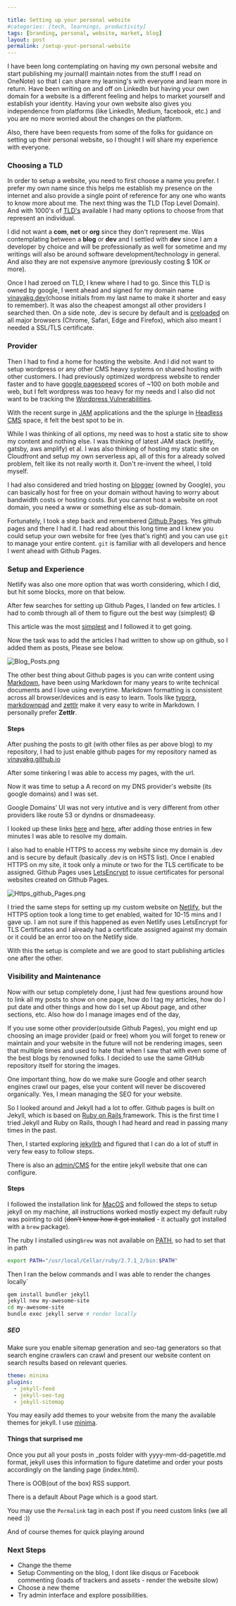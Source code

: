```yaml
---

title: Setting up your personal website
#categories: [tech, learnings, productivity]
tags: [branding, personal, website, market, blog]
layout: post
permalink: /setup-your-personal-website
---
```



I have been long contemplating on having my own personal website and start publishing my journal(I maintain notes from the stuff I read on OneNote) so that I can share my learning's with everyone and learn more in return. Have been writing on and off on LinkedIn but having your own domain for a website is a different feeling and helps to market yourself and establish your identity. Having your own website also gives you independence from platforms (like LinkedIn, Medium, facebook, etc.) and you are no more worried about the changes on the platform. 

Also, there have been requests from some of the folks for guidance on setting up their personal website, so I thought I will share my experience with everyone.



### Choosing a TLD

In order to setup a website, you need to first choose a name you prefer. I prefer my own name since this helps me establish my presence on the internet and also provide a single point of reference for any one who wants to know more about me.
The next thing was the TLD (Top Level Domain). And with 1000's of [TLD's](https://www.icann.org/resources/pages/tlds-2012-02-25-en) available I had many options to choose from that represent an individual.

I did not want a **com**, **net** or **org** since they don't represent me. Was contemplating between a **blog** or **dev** and I settled with **dev** since I am a developer by choice and will be professionally as well for sometime and my writings will also be around software development/technology in general. And also they are not expensive anymore (previously costing $ 10K or more).

Once I had zeroed on TLD, I knew where I had to go. Since this TLD is owned by google, I went ahead and signed for my domain name [vinayakg.dev](https://vinayakg.dev)(choose initials from my last name to make it shorter and easy to remember). It was also the cheapest amongst all other providers I searched then. On a side note, .dev is secure by default and is [preloaded](https://hstspreload.org/) on all major browsers (Chrome, Safari, Edge and Firefox), which also meant I needed a SSL/TLS certificate.



### Provider

Then I had to find a home for hosting the website. And I did not want to setup wordpress or any other CMS heavy systems on shared hosting with other customers. I had previously optimized wordpress website to render faster and to have [google pagespeed](https://developers.google.com/speed/pagespeed/insights/) scores of ~100 on both mobile and web, but I felt wordpress was too heavy for my needs and I also did not want to be tracking the [Wordpress Vulnerabilities](https://wpvulndb.com/). 

With the recent surge in [JAM](https://jamstack.org/) applications and the the splurge in [Headless CMS](https://headlesscms.org/) space, it felt the best spot to be in.

While I was thinking of all options, my need was to host a static site to show my content and nothing else. I was thinking of latest JAM stack (netlify, gatsby, aws amplify) et al. I was also thinking of hosting my static site on Cloudfront and setup my own serverless api, all of this for a already solved problem, felt like its not really worth it. Don't re-invent the wheel, I told myself.

I had also considered and tried hosting on [blogger](https://www.blogger.com/) (owned by Google), you can basically host for free on your domain without having to worry about bandwidth costs or hosting costs. But you cannot host a website on root domain, you need a www or something else as sub-domain.

Fortunately, I took a step back and remembered [Github Pages](https://pages.github.com/). Yes github pages and there I had it. I had read about this long time and I knew you could setup your own website for free (yes that's right) and you can use `git` to manage your entire content. `git` is familiar with all developers and hence I went ahead with Github Pages.


### Setup and Experience

Netlify was also one more option that was worth considering, which I did, but hit some blocks, more on that below.

After few searches for setting up Github Pages, I landed on few articles. I had to comb through all of them to figure out the best way (simplest) :smile:

This article was the most [simplest](https://nicolas-van.github.io/easy-markdown-to-github-pages/) and I followed it to get going. 

Now the task was to add the articles I had written to show up on github, so I added them as posts, Please see below.

![Blog_Posts.png](../assets/Blog_Posts.png)

The other best thing about Github pages is you can write content using [Markdown](https://www.markdownguide.org/), have been using Markdown for many years to write technical documents and I love using everytime. Markdown formatting is consistent across all browser/devices and is easy to learn. Tools like [typora](https://typora.io/), [markdownpad](http://markdownpad.com/) and [zettlr](https://www.zettlr.com/#) make it very easy to write in Markdown. I personally prefer **Zettlr**. 

#### Steps

After pushing the posts to git (with other files as per above blog) to my repository,  I had to just enable github pages for my repository named as [vinayakg.github.io](https://github.com/vinayakg/vinayakg.github.io)

After some tinkering I was able to access my pages, with the url.

Now it was time to setup a A record on my DNS provider's website (its google domains) and I was set.

Google Domains’ UI was not very intutive and is very different from other providers like route 53 or dyndns or dnsmadeeasy.

I looked up these links [here](https://docs.github.com/en/github/working-with-github-pages/configuring-a-custom-domain-for-your-github-pages-site) and [here](https://docs.github.com/en/github/working-with-github-pages/managing-a-custom-domain-for-your-github-pages-site),  after adding those entries in few minutes I was able to resolve my domain.

I also had to enable HTTPS to access my website since my domain is .dev and is secure by default (basically .dev is on HSTS list). Once I enabled HTTPS on my site, it took only a minute or two for the TLS certificate to be assigned. Github Pages uses [LetsEncrypt](https://letsencrypt.org/) to issue certificates for personal websites created on GIthub Pages.

![Https_github_Pages.png](../assets/Https_github_Pages.png)


I tried the same steps for setting up my custom website on [Netlify](https://netlify.com), but the HTTPS option took a long time to get enabled, waited for 10-15 mins and I gave up. I am not sure if this happened as even Netlify uses LetsEncrypt for TLS Certificates and I already had a certificate assigned against my domain or it could be an error too on the Netlify side.

With this the setup is complete and we are good to start publishing articles one after the other.

### Visibility and Maintenance

Now with our setup completely done, I just had few questions around how to link all my posts to show on one page, how do I tag my articles, how do I put date and other things and how do I set up About page, and other sections, etc. Also how do I manage images end of the day,

If you use some other provider(outside Github Pages), you might end up choosing an image provider (paid or free) whom you will forget to renew or maintain and your website in the future will not be rendering images, seen that multiple times and used to hate that when I saw that with even some of the best blogs by renowned folks. I decided to use the same GitHub repository itself for storing the images.



One important thing, how do we make sure Google and other search engines crawl our pages, else your content will never be discovered organically. Yes, I mean managing the SEO for your website.

So I looked around and Jekyll had a lot to offer. Github pages is built on Jekyll, which is based on [Ruby on Rails ](https://rubyonrails.org/) framework. This is the first time I tried Jekyll and Ruby on Rails, though I had heard and read in passing many times in the past.

Then, I started exploring [jekyllrb](https://jekyllrb.com/) and figured that I can do a lot of stuff in very few easy to follow steps.

There is also an [admin/CMS](https://jekyll.github.io/jekyll-admin/) for the entire jekyll website that one can configure. 

#### Steps

I followed the installation link for [MacOS](https://jekyllrb.com/docs/installation/macos/) and followed the steps to setup jekyll on my machine, all instructions worked mostly expect my default ruby was pointing to old (~~don’t know how it got installed~~ - it actually got installed with a `brew` package).

The ruby I installed using`brew` was not available on [PATH](https://en.wikipedia.org/wiki/PATH_(variable)), so had to set that in path

```bash
export PATH="/usr/local/Cellar/ruby/2.7.1_2/bin:$PATH"
```
Then I ran the below commands and I was able to render the changes locally`
```bash
gem install bundler jekyll
jekyll new my-awesome-site
cd my-awesome-site
bundle exec jekyll serve # render locally
```



##### **SEO**

Make sure you enable sitemap generation and seo-tag generators so that search engine crawlers can crawl and present our website content on search results based on relevant queries. 

```yaml
theme: minima
plugins:
  - jekyll-feed
  - jekyll-seo-tag
  - jekyll-sitemap
```

You may easily add themes to your website from the many the available themes for jekyll. I use [minima](https://github.com/jekyll/minima). 

#### Things that surprised me

Once you put all your posts in _posts folder with yyyy-mm-dd-pagetitle.md format,  jekyll uses this information to figure datetime and order your posts accordingly on the landing page (index.html).

There is OOB(out of the box) RSS support.

There is a default About Page which is a good start.

You may use the `Permalink` tag in each post if you need custom links (we all need :))

And of course themes for quick playing around



### Next Steps

- Change the theme
- Setup Commenting on the blog, I dont like disqus or Facebook commenting (loads of trackers and assets - render the website slow)
- Choose a new theme
- Try admin interface and explore possibilities.





